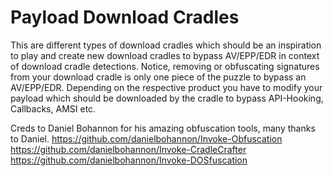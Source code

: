 # Payload Download Cradles 
This are different types of download cradles which should be an inspiration to play and create new download cradles to bypass 
AV/EPP/EDR in context of download cradle detections. Notice, removing or obfuscating signatures from your download cradle is 
only one piece of the puzzle to bypass an AV/EPP/EDR. Depending on the respective product you have to modify your payload which 
should be downloaded by the cradle to bypass API-Hooking, Callbacks, AMSI etc. 

Creds to Daniel Bohannon for his amazing obfuscation tools, many thanks to Daniel.
https://github.com/danielbohannon/Invoke-Obfuscation
https://github.com/danielbohannon/Invoke-CradleCrafter
https://github.com/danielbohannon/Invoke-DOSfuscation
